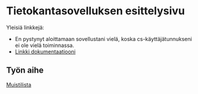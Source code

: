 # Tietokantasovelluksen esittelysivu

Yleisiä linkkejä:

* En pystynyt aloittamaan sovellustani vielä, koska cs-käyttäjätunnukseni ei ole vielä toiminnassa.
* [Linkki dokumentaatiooni](doc/dokumentaatio.pdf)

## Työn aihe

[Muistilista](http://advancedkittenry.github.io/suunnittelu_ja_tyoymparisto/aiheet/Muistilista.html) 
